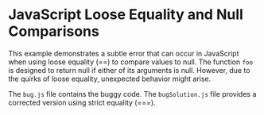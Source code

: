 # JavaScript Loose Equality and Null Comparisons

This example demonstrates a subtle error that can occur in JavaScript when using loose equality (==) to compare values to null.  The function `foo` is designed to return null if either of its arguments is null. However, due to the quirks of loose equality, unexpected behavior might arise.

The `bug.js` file contains the buggy code. The `bugSolution.js` file provides a corrected version using strict equality (===).